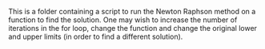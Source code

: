 This is a folder containing a script to run the Newton Raphson method on a function to find the solution. One may wish to increase the number of iterations in the for loop, change the function and change the original lower and upper limits (in order to find a different solution).
